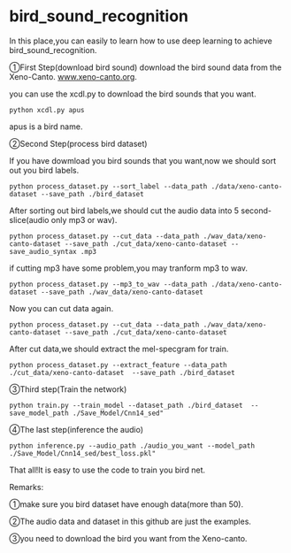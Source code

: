 # bird_sound_recognition

In this place,you can easily to learn how to use deep learning to achieve bird_sound_recognition.

①First Step(download bird sound)
download the bird sound data from the Xeno-Canto. www.xeno-canto.org.

you can use the xcdl.py to download the bird sounds that you want.

```
python xcdl.py apus
```
apus is a bird name.

②Second Step(process bird dataset)

If you have dowmload you bird sounds that you want,now we should sort out you bird labels.


```
python process_dataset.py --sort_label --data_path ./data/xeno-canto-dataset --save_path ./bird_dataset
```

After sorting out bird labels,we should cut the audio data into 5 second-slice(audio only mp3 or wav).

```
python process_dataset.py --cut_data --data_path ./wav_data/xeno-canto-dataset --save_path ./cut_data/xeno-canto-dataset --save_audio_syntax .mp3
```

if cutting mp3 have some problem,you may tranform mp3 to wav.

```
python process_dataset.py --mp3_to_wav --data_path ./data/xeno-canto-dataset --save_path ./wav_data/xeno-canto-dataset 
```

Now you can cut data again.

```
python process_dataset.py --cut_data --data_path ./wav_data/xeno-canto-dataset --save_path ./cut_data/xeno-canto-dataset 
```

After cut data,we should extract the mel-specgram for train.

```
python process_dataset.py --extract_feature --data_path ./cut_data/xeno-canto-dataset  --save_path ./bird_dataset
```

③Third step(Train the network)

```
python train.py --train_model --dataset_path ./bird_dataset  --save_model_path ./Save_Model/Cnn14_sed"
```

④The last step(inference the audio)

```
python inference.py --audio_path ./audio_you_want --model_path ./Save_Model/Cnn14_sed/best_loss.pkl"
```

That all!It is easy to use the code to train you bird net.

Remarks:

①make sure you bird dataset have enough data(more than 50).

②The audio data and dataset in this github are just the examples.

③you need to download the bird you want from the Xeno-canto.


